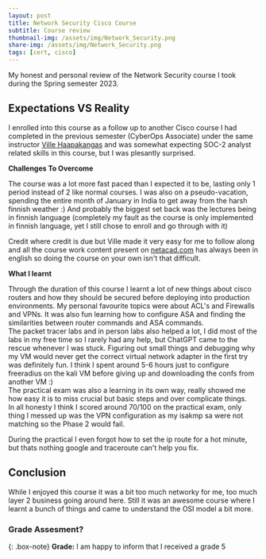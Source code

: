 ```yaml
---
layout: post
title: Network Security Cisco Course
subtitle: Course review
thumbnail-img: /assets/img/Network_Security.png
share-img: /assets/img/Network_Security.png
tags: [cert, cisco]
---
```


My honest and personal review of the Network Security course I took during the Spring semester 2023.

## Expectations VS Reality

I enrolled into this course as a follow up to another Cisco course I had completed in the previous semester (CyberOps Associate) under the same instructor [Ville Haapakangas](https://www.linkedin.com/in/vhaapa/) and was somewhat expecting SOC-2 analyst related skills in this course, but I was plesantly surprised.

**Challenges To Overcome**

The course was a lot more fast paced than I expected it to be, lasting only 1 period instead of 2 like normal courses. I was also on a pseudo-vacation, spending the entire month of January in India to get away from the harsh finnish weather :) And probably the biggest set back was the lectures being in finnish language (completely my fault as the course is only implemented in finnish language, yet I still chose to enroll and go through with it)

Credit where credit is due but Ville made it very easy for me to follow along and all the course work content present on [netacad.com](https://www.netacad.com) has always been in english so doing the course on your own isn't that difficult.  

**What I learnt**  

Through the duration of this course I learnt a lot of new things about cisco routers and how they should be secured before deploying into production environments. My personal favourite topics were about ACL's and Firewalls and VPNs. It was also fun learning how to configure ASA and finding the similarities between router commands and ASA commands.  
The packet tracer labs and in person labs also helped a lot, I did most of the labs in my free time so I rarely had any help, but ChatGPT came to the rescue whenever I was stuck. Figuring out small things and debugging why my VM would never get the correct virtual network adapter in the first try was definitely fun. I think I spent around 5-6 hours just to configure freeradius on the kali VM before giving up and downloading the confs from another VM :)  
The practical exam was also a learning in its own way, really showed me how easy it is to miss crucial but basic steps and over complicate things.  
In all honesty I think I scored around 70/100 on the practical exam, only thing I messed up was the VPN configuration as my isakmp sa were not matching so the Phase 2 would fail.  

During the practical I even forgot how to set the ip route for a hot minute, but thats nothing google and traceroute can't help you fix. 

## Conclusion
While I enjoyed this course it was a bit too much networky for me, too much layer 2 business going around here. Still it was an awesome course where I learnt a bunch of things and came to understand the OSI model a bit more.

### Grade Assesment?

{: .box-note}
**Grade:** I am happy to inform that I received a grade 5  

